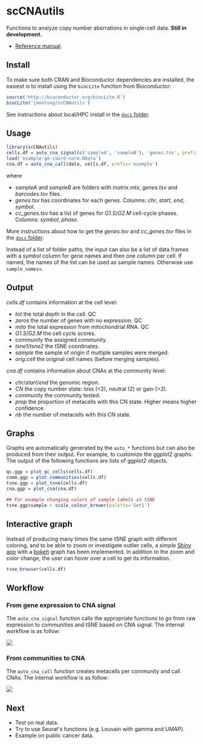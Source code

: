 # scCNAutils

Functions to analyze copy number aberrations in single-cell data. **Still in development.**

- [Reference manual](docs/scCNAutils-manual.pdf).

## Install

To make sure both CRAN and Bioconductor dependencies are installed, the easiest is to install using the `biocLite` function from Bioconductor:

```r
source('http://bioconductor.org/biocLite.R')
biocLite('jmonlong/scCNAutils')
```

See instructions about local/HPC install in the [`docs` folder](docs).

## Usage

```r
library(scCNAutils)
cells.df = auto_cna_signal(c('sampleA', 'sampleB'), 'genes.tsv', prefix='example', cell_cycle='cc_genes.tsv')
load('example-ge-coord-norm.RData')
cna.df = auto_cna_call(data, cells.df, prefix='example')
```

where 

- *sampleA* and *sampleB* are folders with *matrix.mtx*, *genes.tsv* and *barcodes.tsv* files.
- *genes.tsv* has coordinates for each genes. Columns: *chr*, *start*, *end*, *symbol*.
- *cc_genes.tsv* has a list of genes for *G1.S*/*G2.M* cell-cycle phases. Columns: *symbol*, *phase*.

More instructions about how to get the *genes.tsv* and *cc_genes.tsv* files in the [`docs` folder](docs).


Instead of a list of folder paths, the input can also be a list of data.frames with a *symbol* column for gene names and then one column per cell. If named, the names of the list can be used as sample names. Otherwise use `sample_names=`.

## Output

*cells.df* contains information at the cell level:

- *tot* the total depth in the cell. QC
- *zeros* the number of genes with no expression. QC
- *mito* the total expression from mitochondrial RNA. QC
- *G1.S*/*G2.M* the cell cycle scores.
- *community* the assigned community.
- *tsne1*/*tsne2* the tSNE coordinates.
- *sample* the sample of origin if multiple samples were merged.
- *orig.cell* the original cell names (before merging samples).

*cna.df* contains information about CNAs at the community level:

- *chr*/*start*/*end* the genomic region.
- *CN* the copy number state: loss (<2), neutral (2) or gain (>2).
- *community* the community tested.
- *prop* the proportion of metacells with this CN state. Higher means higher confidence.
- *nb* the number of metacells with this CN state. 

## Graphs

Graphs are automatically generated by the `auto_*` functions but can also be produced from their output.
For example, to customize the ggplot2 graphs.
The output of the following functions are lists of ggplot2 objects.

```r
qc.ggp = plot_qc_cells(cells.df)
comm.ggp = plot_communities(cells.df)
tsne.ggp = plot_tsne(cells.df)
cna.ggp = plot_cna(cna.df)

## For example changing colors of sample labels in tSNE
tsne.ggp$sample + scale_colour_brewer(palette='Set1')
```

## Interactive graph

Instead of producing many times the same tSNE graph with different coloring, and to be able to zoom or investigate outlier cells, a simple [Shiny app](https://www.rstudio.com/products/shiny/shiny-user-showcase/) with a [bokeh](https://bokeh.pydata.org/en/latest/docs/gallery.html) graph has been implemented. In addition to the zoom and color change, the user can hover over a cell to get its information.

```r
tsne_browser(cells.df)
```

## Workflow

### From gene expression to CNA signal

The `auto_cna_signal` function calls the appropriate functions to go from raw expression to communities and tSNE based on CNA signal.
The internal workflow is as follow:

![](docs/flowchart-cnasignal.png)

### From communities to CNA

The `auto_cna_call` function creates metacells per community and call CNAs.
The internal workflow is as follow:

![](docs/flowchart-cnacalling.png)

## Next

- Test on real data.
- Try to use Seurat's functions (e.g. Louvain with gamma and UMAP).
- Example on public cancer data.
